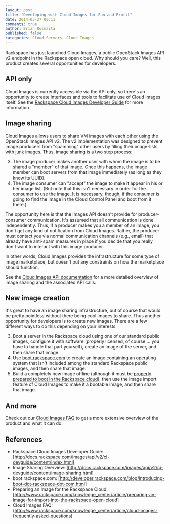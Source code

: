```yaml
---
layout: post
title: "Developing with Cloud Images for Fun and Profit"
date: 2014-03-27 00:11
comments: true
author: Brian Rosmaita
published: false
categories: Cloud Servers, Cloud Images
---
```


Rackspace has just launched Cloud Images, a public OpenStack Images
API v2 endpoint in the Rackspace open cloud.  Why should you care?
Well, this product creates several opportunities for developers.

## API only

Cloud Images is currently accessible via the API only, so there's an
opportunity to create interfaces and tools to facilitate use of Cloud
Images itself.  See the [Rackspace Cloud Images Developer Guide](http://docs.rackspace.com/images/api/v2/ci-devguide/content/index.html)
for more information.

## Image sharing

Cloud Images allows users to share VM images with each other using the
OpenStack Images API v2.  The v2 implementation was designed to
prevent image producers from "spamming" other users by filling their
image-lists with junk images.  Thus, image sharing is a two step
process:

3. The image producer makes another user with whom the image is to be
shared a "member" of that image.  Once this happens, the image member
can boot servers from that image immediately (as long as they know its
UUID).
3. The image consumer can "accept" the image to make it appear in his
or her image list.  (But note that this isn't necessary in order for
the consumer to use the image.  It is necessary, though, if the
consumer is going to find the image in the Cloud Control Panel and
boot from it there.)

The opportunity here is that the Images API doesn't provide for
producer-consumer communication.  It's assumed that all communication
is done independently.  Thus, if a producer makes you a member of an
image, you don't get any kind of notification from Cloud Images.
Rather, the producer must contact you via normal communication
channels (e.g., email) that already have anti-spam measures in place
if you decide that you really don't want to interact with this image
producer.

In other words, Cloud Images provides the infrastructure for some type
of image marketplace, but doesn't put any constraints on how the
marketplace should function.

See the [Cloud Images API documentation](http://docs.rackspace.com/images/api/v2/ci-devguide/content/image-sharing.html) for a more detailed overview of
image sharing and the associated API calls.

## New image creation

It's great to have an image sharing infrastructure, but of course that
would be pretty pointless without there being cool images to share.
Thus another opportunity for developers is to create new images.
There are a few different ways to do this depending on your interests.

3. Boot a server in the Rackspace cloud using one of our standard
public images, configure it with software (properly licensed, of
course ... you have to handle that part yourself), create an image of
the server, and then share that image.
3. Use [boot.rackspace.com](http://developer.rackspace.com/blog/introducing-boot-dot-rackspace-dot-com.html) to create an image containing an
operating system that isn't included among the standard Rackspace
public images, and then share that image.
3. Build a completely new image offline (although it must be [properly
prepared to boot in the Rackspace cloud](http://www.rackspace.com/knowledge_center/article/preparing-an-image-for-import-into-the-rackspace-open-cloud)), then use the image
import feature of Cloud Images to make it a bootable image, and then
share that image.

## And more

Check out our [Cloud Images FAQ](http://www.rackspace.com/knowledge_center/article/cloud-images-frequently-asked-questions) to get a more extensive overview
of the product and what it can do.

## References

- Rackspace Cloud Images Developer Guide: [http://docs.rackspace.com/images/api/v2/ci-devguide/content/index.html]
- Image Sharing Overview: [http://docs.rackspace.com/images/api/v2/ci-devguide/content/image-sharing.html]
- boot.rackspace.com: [http://developer.rackspace.com/blog/introducing-boot-dot-rackspace-dot-com.html]
- Preparing an Image for the Rackspace Cloud: [http://www.rackspace.com/knowledge_center/article/preparing-an-image-for-import-into-the-rackspace-open-cloud]
- Cloud Images FAQ: (http://www.rackspace.com/knowledge_center/article/cloud-images-frequently-asked-questions)
